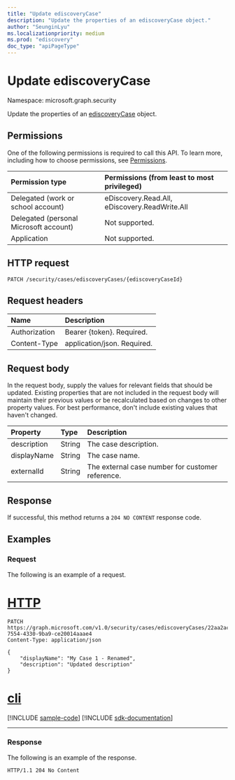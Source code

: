 ```yaml
---
title: "Update ediscoveryCase"
description: "Update the properties of an ediscoveryCase object."
author: "SeunginLyu"
ms.localizationpriority: medium
ms.prod: "ediscovery"
doc_type: "apiPageType"
---
```


# Update ediscoveryCase
Namespace: microsoft.graph.security



Update the properties of an [ediscoveryCase](../resources/security-ediscoverycase.md) object.

## Permissions
One of the following permissions is required to call this API. To learn more, including how to choose permissions, see [Permissions](/graph/permissions-reference).

|Permission type|Permissions (from least to most privileged)|
|:---|:---|
|Delegated (work or school account)|eDiscovery.Read.All, eDiscovery.ReadWrite.All|
|Delegated (personal Microsoft account)|Not supported.|
|Application|Not supported.|

## HTTP request

<!-- {
  "blockType": "ignored"
}
-->
``` http
PATCH /security/cases/ediscoveryCases/{ediscoveryCaseId}
```

## Request headers
|Name|Description|
|:---|:---|
|Authorization|Bearer {token}. Required.|
|Content-Type|application/json. Required.|

## Request body


In the request body, supply the values for relevant fields that should be updated. Existing properties that are not included in the request body will maintain their previous values or be recalculated based on changes to other property values. For best performance, don't include existing values that haven't changed.

| Property     | Type        | Description |
|:-------------|:------------|:------------|
|description|String|The case description.|
|displayName|String|The case name.|
|externalId|String|The external case number for customer reference.|

## Response

If successful, this method returns a `204 NO CONTENT` response code.

## Examples

### Request
The following is an example of a request.

# [HTTP](#tab/http)
<!-- {
  "blockType": "request",
  "name": "update_ediscoverycase"
}
-->
``` http
PATCH https://graph.microsoft.com/v1.0/security/cases/ediscoveryCases/22aa2acd-7554-4330-9ba9-ce20014aaae4
Content-Type: application/json

{
    "displayName": "My Case 1 - Renamed",
    "description": "Updated description"
}
```

# [cli](#tab/cli)
[!INCLUDE [sample-code](../includes/snippets/cli/update-ediscoverycase-cli-snippets.md)]
[!INCLUDE [sdk-documentation](../includes/snippets/snippets-sdk-documentation-link.md)]

---

### Response
The following is an example of the response.

<!-- {
  "blockType": "response",
  "truncated": true
}
-->
```http
HTTP/1.1 204 No Content
```
